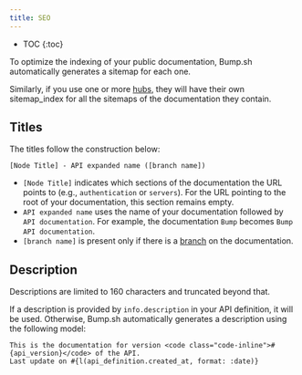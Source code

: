 ```yaml
---
title: SEO
---
```


- TOC
{:toc}

To optimize the indexing of your public documentation, Bump.sh automatically generates a sitemap for each one.

Similarly, if you use one or more [hubs](https://docs.bump.sh/help/hubs/), they will have their own sitemap_index for all the sitemaps of the documentation they contain.

## Titles
The titles follow the construction below:

`[Node Title] - API expanded name ([branch name])`

- `[Node Title]` indicates which sections of the documentation the URL points to (e.g., `authentication` or `servers`). For the URL pointing to the root of your documentation, this section remains empty.
- `API expanded name` uses the name of your documentation followed by `API documentation`. For example, the documentation `Bump` becomes `Bump API documentation`.
- `[branch name]` is present only if there is a [branch](https://docs.bump.sh/help/publish-documentation/branching/) on the documentation.

## Description
Descriptions are limited to 160 characters and truncated beyond that.

If a description is provided by `info.description` in your API definition, it will be used.
Otherwise, Bump.sh automatically generates a description using the following model:

```shell
This is the documentation for version <code class="code-inline">#{api_version}</code> of the API.
Last update on #{l(api_definition.created_at, format: :date)}
```